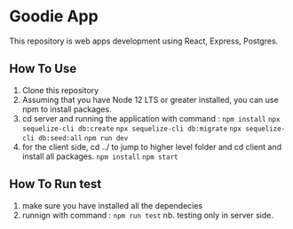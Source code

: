 # Goodie App

This repository is web apps development using React, Express, Postgres.

## How To Use

1. Clone this repository
2. Assuming that you have Node 12 LTS or greater installed, you can use npm to install packages.
3. cd server and running the application with command :
   `npm install`
   `npx sequelize-cli db:create`
   `npx sequelize-cli db:migrate`
   `npx sequelize-cli db:seed:all`
   `npm run dev`
4. for the client side, cd ../ to jump to higher level folder and cd client and install all packages.
   `npm install`
   `npm start`

## How To Run test

1. make sure you have installed all the dependecies
2. runnign with command :
   `npm run test`
nb. testing only in server side.
